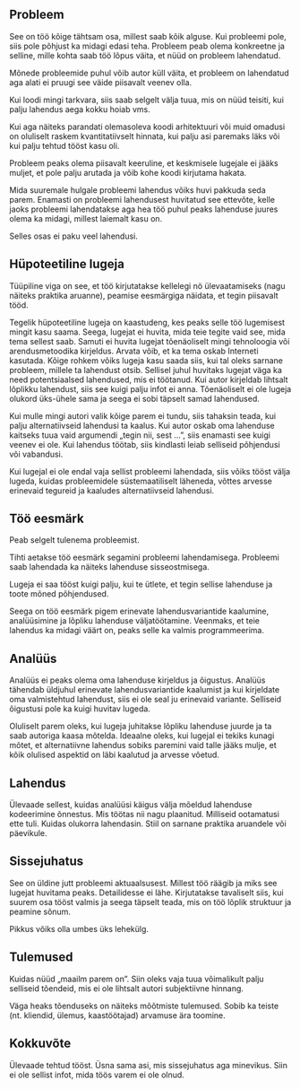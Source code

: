 ## Probleem

See on töö kõige tähtsam osa, millest saab kõik alguse. Kui probleemi pole, siis pole põhjust ka midagi edasi teha. 
Probleem peab olema konkreetne ja selline, mille kohta saab töö lõpus väita, et nüüd on probleem lahendatud. 

Mõnede probleemide puhul võib autor küll väita, et probleem on lahendatud aga alati ei pruugi see väide piisavalt veenev olla.

Kui loodi mingi tarkvara, siis saab selgelt välja tuua, mis on nüüd teisiti, kui palju lahendus aega kokku hoiab vms.

Kui aga näiteks parandati olemasoleva koodi arhitektuuri või muid omadusi on oluliselt raskem kvantitatiivselt hinnata,
kui palju asi paremaks läks või kui palju tehtud tööst kasu oli.

Probleem peaks olema piisavalt keeruline, et keskmisele lugejale ei jääks muljet, et pole palju arutada ja võib kohe koodi kirjutama hakata.

Mida suuremale hulgale probleemi lahendus võiks huvi pakkuda seda parem. Enamasti on probleemi lahendusest huvitatud see ettevõte,
kelle jaoks probleemi lahendatakse aga hea töö puhul peaks lahenduse juures olema ka midagi, millest laiemalt kasu on.

Selles osas ei paku veel lahendusi.


## Hüpoteetiline lugeja

Tüüpiline viga on see, et töö kirjutatakse kellelegi nö ülevaatamiseks (nagu näiteks praktika aruanne), peamise eesmärgiga näidata, 
et tegin piisavalt tööd.

Tegelik hüpoteetiline lugeja on kaastudeng, kes peaks selle töö lugemisest mingit kasu saama. Seega, lugejat ei huvita,
mida teie tegite vaid see, mida tema sellest saab. Samuti ei huvita lugejat tõenäoliselt mingi tehnoloogia või arendusmetoodika kirjeldus. 
Arvata võib, et ka tema oskab Interneti kasutada.
Kõige rohkem võiks lugeja kasu saada siis, kui tal oleks sarnane probleem, millele ta lahendust otsib. Sellisel juhul huvitaks 
lugejat väga ka need potentsiaalsed lahendused, mis ei töötanud. Kui autor kirjeldab lihtsalt lõplikku lahendust, siis see kuigi palju infot ei anna.
Tõenäoliselt ei ole lugeja olukord üks-ühele sama ja seega ei sobi täpselt samad lahendused.

Kui mulle mingi autori valik kõige parem ei tundu, siis tahaksin teada, kui palju alternatiivseid lahendusi ta kaalus. 
Kui autor oskab oma lahenduse kaitseks tuua vaid argumendi „tegin nii, sest ...”, siis enamasti see kuigi veenev ei ole. Kui lahendus töötab, siis kindlasti leiab selliseid põhjendusi või vabandusi.

Kui lugejal ei ole endal vaja sellist probleemi lahendada, siis võiks tööst välja lugeda, kuidas probleemidele süstemaatiliselt läheneda, võttes arvesse erinevaid tegureid ja kaaludes alternatiivseid lahendusi.



## Töö eesmärk

Peab selgelt tulenema probleemist.

Tihti aetakse töö eesmärk segamini probleemi lahendamisega. Probleemi saab lahendada ka näiteks lahenduse sisseostmisega. 

Lugeja ei saa tööst kuigi palju, kui te ütlete, et tegin sellise lahenduse ja toote mõned põhjendused.

Seega on töö eesmärk pigem erinevate lahendusvariantide kaalumine, analüüsimine ja lõpliku lahenduse väljatöötamine. Veenmaks, et teie lahendus ka midagi väärt on, peaks selle ka valmis programmeerima. 

## Analüüs

Analüüs ei peaks olema oma lahenduse kirjeldus ja õigustus. Analüüs tähendab üldjuhul erinevate lahendusvariantide kaalumist ja kui kirjeldate oma valmistehtud lahendust, siis ei ole seal ju erinevaid variante. Selliseid õigustusi pole ka kuigi huvitav lugeda.

Oluliselt parem oleks, kui lugeja juhitakse lõpliku lahenduse juurde ja ta saab autoriga kaasa mõtelda. Ideaalne oleks, kui lugejal ei tekiks kunagi mõtet, et alternatiivne lahendus sobiks paremini vaid talle jääks mulje, et kõik olulised aspektid on läbi kaalutud ja arvesse võetud.

## Lahendus

Ülevaade sellest, kuidas analüüsi käigus välja mõeldud lahenduse kodeerimine õnnestus. Mis töötas nii nagu plaanitud. Milliseid ootamatusi ette tuli. Kuidas olukorra lahendasin. Stiil on sarnane praktika aruandele või päevikule.

## Sissejuhatus

See on üldine jutt probleemi aktuaalsusest. Millest töö räägib ja miks see lugejat huvitama peaks. Detailidesse ei lähe.
Kirjutatakse tavaliselt siis, kui suurem osa tööst valmis ja seega täpselt teada, mis on töö lõplik struktuur ja peamine sõnum.

Pikkus võiks olla umbes üks lehekülg. 

## Tulemused

Kuidas nüüd „maailm parem on”. Siin oleks vaja tuua võimalikult palju selliseid tõendeid, mis ei ole lihtsalt autori subjektiivne hinnang.

Väga heaks tõenduseks on näiteks mõõtmiste tulemused. Sobib ka teiste (nt. kliendid, ülemus, kaastöötajad) arvamuse ära toomine.

## Kokkuvõte

Ülevaade tehtud tööst. Üsna sama asi, mis sissejuhatus aga minevikus. Siin ei ole sellist infot, mida töös varem ei ole olnud.

